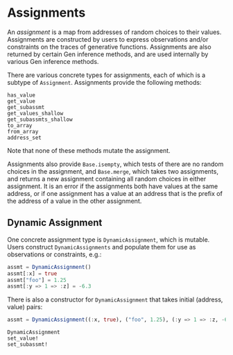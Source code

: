 # Assignments

An *assignment* is a map from addresses of random choices to their values.
Assignments are constructed by users to express observations and/or constraints on the traces of generative functions.
Assignments are also returned by certain Gen inference methods, and are used internally by various Gen inference methods.

There are various concrete types for assignments, each of which is a subtype of `Assignment`.
Assignments provide the following methods:
```@docs
has_value
get_value
get_subassmt
get_values_shallow
get_subassmts_shallow
to_array
from_array
address_set
```
Note that none of these methods mutate the assignment.

Assignments also provide `Base.isempty`, which tests of there are no random
choices in the assignment, and `Base.merge`, which takes two assignments, and
returns a new assignment containing all random choices in either assignment.
It is an error if the assignments both have values at the same address, or if
one assignment has a value at an address that is the prefix of the address of a
value in the other assignment.


## Dynamic Assignment

One concrete assignment type is `DynamicAssignment`, which is mutable.
Users construct `DynamicAssignments` and populate them for use as observations or constraints, e.g.:
```julia
assmt = DynamicAssignment()
assmt[:x] = true
assmt["foo"] = 1.25
assmt[:y => 1 => :z] = -6.3
```

There is also a constructor for `DynamicAssignment` that takes initial (address, value) pairs:
```julia
assmt = DynamicAssignment((:x, true), ("foo", 1.25), (:y => 1 => :z, -6.3))
```

```@docs
DynamicAssignment
set_value!
set_subassmt!
```
